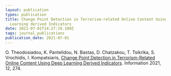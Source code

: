 ```yaml
---
layout: publication
types: publication
title: Change Point Detection in Terrorism-related Online Content Using Deep
  Learning derived Indicators
date: 2021-07-01T14:27:19.109Z
tags: journal_publications
publication_date: 2021-07-01
---
```

O. Theodosiadou, K. Pantelidou, N. Bastas, D. Chatzakou, T. Tsikrika, S. Vrochidis, I. Kompatsiaris, [Change Point Detection in Terrorism-Related Online Content Using Deep Learning Derived Indicators](https://www.mdpi.com/2078-2489/12/7/274). Information 2021, 12, 274.